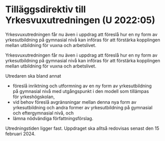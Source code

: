 # Tilläggsdirektiv till Yrkesvuxutredningen (U 2022:05)

Yrkesvuxutredningen får nu även i uppdrag att föreslå hur en ny form av yrkesutbildning på gymnasial nivå kan införas för att förstärka kopplingen mellan utbildning för vuxna och arbetslivet.

Yrkesvuxutredningen får nu även i uppdrag att föreslå hur en ny form av yrkesutbildning på gymnasial nivå kan införas för att förstärka kopplingen mellan utbildning för vuxna och arbetslivet.

Utredaren ska bland annat

* föreslå inriktning och utformning av en ny form av yrkesutbildning på gymnasial nivå med utgångspunkt i den modell som tillämpas för yrkeshögskolan,
* vid behov föreslå avgränsningar mellan denna nya form av yrkesutbildning och andra former av yrkesutbildning på gymnasial och eftergymnasial nivå, och
* lämna nödvändiga författningsförslag.

Utredningstiden ligger fast. Uppdraget ska alltså redovisas senast den 15 februari 2024.
